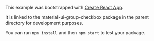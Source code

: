 This example was bootstrapped with [Create React App](https://github.com/facebook/create-react-app).

It is linked to the material-ui-group-checkbox package in the parent directory for development purposes.

You can run `npm install` and then `npm start` to test your package.
